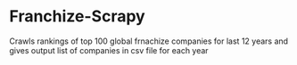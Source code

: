 # Franchize-Scrapy
Crawls rankings of top 100 global frnachize companies for last 12 years and gives output list of companies in csv file for each year

